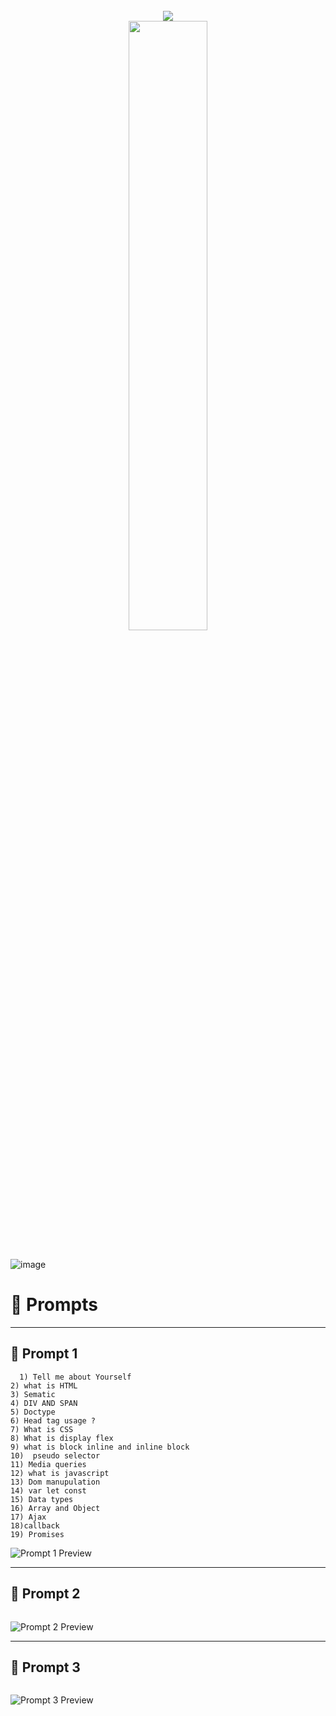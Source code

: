 

<br>

<div align="center">
  <picture>
  <!-- TODO I couldn't figure out how to properly add local links in place of these images. These should be fixed later. - @seanpm2001 !-->
    <source media="(prefers-color-scheme: light)" srcset="https://user-images.githubusercontent.com/65187002/172940015-d9d072e7-c47d-4ddd-83f6-8e7717a721b8.png">
    <img src="https://user-images.githubusercontent.com/65187002/172940773-7ef23b63-3356-4634-9e52-34f2676e2854.png">
  </picture><br>
  <picture>
    <source media="(prefers-color-scheme: light)" srcset="https://user-images.githubusercontent.com/65187002/172941127-4061fac1-736b-4c24-b7ea-c210b3578cc5.png">
    <img width="50%" src="https://user-images.githubusercontent.com/65187002/172941149-31258408-bfc3-496a-8a58-e34794b21813.png">
  </picture>
</div>

<br>

![image](https://github.com/user-attachments/assets/7f8cf1fa-bbeb-4040-94b7-7a662277e093)


# 🎨 Prompts

---

## 🧠 Prompt 1

```
  1) Tell me about Yourself
2) what is HTML
3) Sematic
4) DIV AND SPAN
5) Doctype
6) Head tag usage ?
7) What is CSS
8) What is display flex
9) what is block inline and inline block
10)  pseudo selector
11) Media queries
12) what is javascript
13) Dom manupulation
14) var let const
15) Data types 
16) Array and Object
17) Ajax
18)callback
19) Promises
```

![Prompt 1 Preview](![2](https://github.com/user-attachments/assets/a82190ea-f986-443a-aace-6278eb929452)
)

---

## 🧠 Prompt 2

```

```

![Prompt 2 Preview](https://your-image-url-2.com)

---

## 🧠 Prompt 3

```

```

![Prompt 3 Preview](https://your-image-url-3.com)
